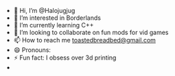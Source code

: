 - 👋 Hi, I’m @Halojugjug
- 👀 I’m interested in Borderlands
- 🌱 I’m currently learning C++
- 💞️ I’m looking to collaborate on fun mods for vid games
- 📫 How to reach me toastedbreadbed@gmail.com
- 😄 Pronouns: 
- ⚡ Fun fact: I obsess over 3d printing
- 

<!---
Halojugjug/Halojugjug is a ✨ special ✨ repository because its `README.md` (this file) appears on your GitHub profile.
You can click the Preview link to take a look at your changes.
--->
